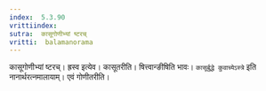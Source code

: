 ```yaml
---
index:  5.3.90
vrittiindex: 
sutra:  कासूगोणीभ्यां ष्टरच्
vritti:  balamanorama 
---
```


कासूगोणीभ्यां ष्टरच्। ह्रस्व इत्येव। कासूतरीति। षित्त्वान्ङीषिति भावः। `कासूर्बुद्धे कुवाच्येऽस्त्रे` इति नानार्थरत्नमालायाम्। एवं गोणीतरीति।

